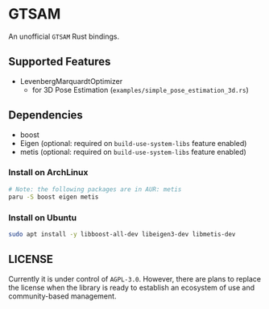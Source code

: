 # GTSAM

An unofficial `GTSAM` Rust bindings.

## Supported Features

* LevenbergMarquardtOptimizer
    - for 3D Pose Estimation (`examples/simple_pose_estimation_3d.rs`)

## Dependencies

- boost
- Eigen (optional: required on `build-use-system-libs` feature enabled)
- metis (optional: required on `build-use-system-libs` feature enabled)

### Install on ArchLinux

```sh
# Note: the following packages are in AUR: metis
paru -S boost eigen metis
```

### Install on Ubuntu

```sh
sudo apt install -y libboost-all-dev libeigen3-dev libmetis-dev
```

## LICENSE

Currently it is under control of `AGPL-3.0`.
However, there are plans to replace the license when the library is ready to establish an ecosystem of use and community-based management.
